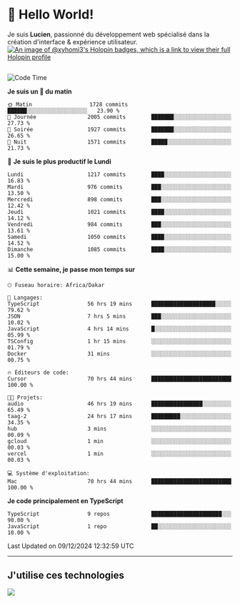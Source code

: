 # 👋 Hello World!

Je suis **Lucien**, passionné du développement web spécialisé dans la création d'interface & expérience utilisateur.
[![An image of @xyhomi3's Holopin badges, which is a link to view their full Holopin profile](https://holopin.me/xyhomi3)](https://holopin.io/@xyhomi3)

##

<!--START_SECTION:waka-->
![Code Time](http://img.shields.io/badge/Code%20Time-2%2C758%20hrs%2041%20mins-blue)

**Je suis un 🐤 du matin** 

```text
🌞 Matin                  1728 commits        ██████░░░░░░░░░░░░░░░░░░░   23.90 % 
🌆 Journée                2005 commits        ███████░░░░░░░░░░░░░░░░░░   27.73 % 
🌃 Soirée                 1927 commits        ███████░░░░░░░░░░░░░░░░░░   26.65 % 
🌙 Nuit                   1571 commits        █████░░░░░░░░░░░░░░░░░░░░   21.73 % 
```
📅 **Je suis le plus productif le Lundi** 

```text
Lundi                    1217 commits        ████░░░░░░░░░░░░░░░░░░░░░   16.83 % 
Mardi                    976 commits         ███░░░░░░░░░░░░░░░░░░░░░░   13.50 % 
Mercredi                 898 commits         ███░░░░░░░░░░░░░░░░░░░░░░   12.42 % 
Jeudi                    1021 commits        ████░░░░░░░░░░░░░░░░░░░░░   14.12 % 
Vendredi                 984 commits         ███░░░░░░░░░░░░░░░░░░░░░░   13.61 % 
Samedi                   1050 commits        ████░░░░░░░░░░░░░░░░░░░░░   14.52 % 
Dimanche                 1085 commits        ████░░░░░░░░░░░░░░░░░░░░░   15.00 % 
```


📊 **Cette semaine, je passe mon temps sur** 

```text
🕑︎ Fuseau horaire: Africa/Dakar

💬 Langages: 
TypeScript               56 hrs 19 mins      ████████████████████░░░░░   79.62 % 
JSON                     7 hrs 5 mins        ███░░░░░░░░░░░░░░░░░░░░░░   10.02 % 
JavaScript               4 hrs 14 mins       █░░░░░░░░░░░░░░░░░░░░░░░░   05.99 % 
TSConfig                 1 hr 15 mins        ░░░░░░░░░░░░░░░░░░░░░░░░░   01.79 % 
Docker                   31 mins             ░░░░░░░░░░░░░░░░░░░░░░░░░   00.75 % 

🔥 Éditeurs de code: 
Cursor                   70 hrs 44 mins      █████████████████████████   100.00 % 

🐱‍💻 Projets: 
audio                    46 hrs 19 mins      ████████████████░░░░░░░░░   65.49 % 
taag-2                   24 hrs 17 mins      █████████░░░░░░░░░░░░░░░░   34.35 % 
hub                      3 mins              ░░░░░░░░░░░░░░░░░░░░░░░░░   00.09 % 
gcloud                   1 min               ░░░░░░░░░░░░░░░░░░░░░░░░░   00.03 % 
vercel                   1 min               ░░░░░░░░░░░░░░░░░░░░░░░░░   00.03 % 

💻 Système d'exploitation: 
Mac                      70 hrs 44 mins      █████████████████████████   100.00 % 
```

**Je code principalement en TypeScript** 

```text
TypeScript               9 repos             ██████████████████████░░░   90.00 % 
JavaScript               1 repo              ██░░░░░░░░░░░░░░░░░░░░░░░   10.00 % 
```




 Last Updated on 09/12/2024 12:32:59 UTC
<!--END_SECTION:waka-->
---

## J'utilise ces technologies

<p align="left">
  <a href="https://skillicons.dev">
    <img src="https://skillicons.dev/icons?i=ts,js,md,scss,tailwind,react,docker,express,astro,vite,nextjs,vercel,figma,ableton" />
  </a>
</p>

